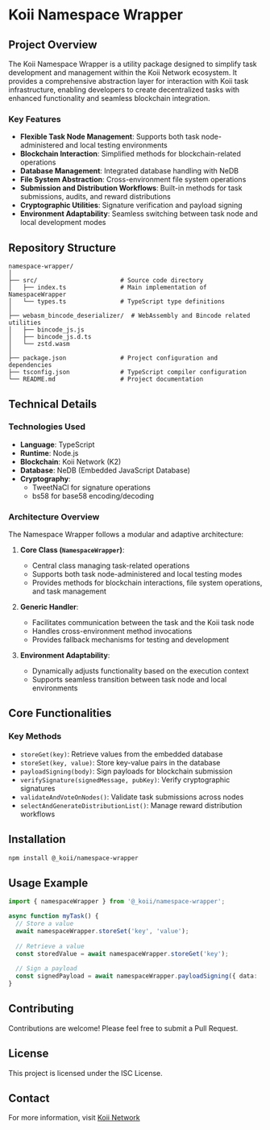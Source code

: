 # Koii Namespace Wrapper

## Project Overview

The Koii Namespace Wrapper is a utility package designed to simplify task development and management within the Koii Network ecosystem. It provides a comprehensive abstraction layer for interaction with Koii task infrastructure, enabling developers to create decentralized tasks with enhanced functionality and seamless blockchain integration.

### Key Features

- **Flexible Task Node Management**: Supports both task node-administered and local testing environments
- **Blockchain Interaction**: Simplified methods for blockchain-related operations
- **Database Management**: Integrated database handling with NeDB
- **File System Abstraction**: Cross-environment file system operations
- **Submission and Distribution Workflows**: Built-in methods for task submissions, audits, and reward distributions
- **Cryptographic Utilities**: Signature verification and payload signing
- **Environment Adaptability**: Seamless switching between task node and local development modes

## Repository Structure

```
namespace-wrapper/
│
├── src/                       # Source code directory
│   ├── index.ts               # Main implementation of NamespaceWrapper
│   └── types.ts               # TypeScript type definitions
│
├── webasm_bincode_deserializer/  # WebAssembly and Bincode related utilities
│   ├── bincode_js.js
│   ├── bincode_js.d.ts
│   └── zstd.wasm
│
├── package.json               # Project configuration and dependencies
├── tsconfig.json              # TypeScript compiler configuration
└── README.md                  # Project documentation
```

## Technical Details

### Technologies Used

- **Language**: TypeScript
- **Runtime**: Node.js
- **Blockchain**: Koii Network (K2)
- **Database**: NeDB (Embedded JavaScript Database)
- **Cryptography**: 
  - TweetNaCl for signature operations
  - bs58 for base58 encoding/decoding

### Architecture Overview

The Namespace Wrapper follows a modular and adaptive architecture:

1. **Core Class (`NamespaceWrapper`)**: 
   - Central class managing task-related operations
   - Supports both task node-administered and local testing modes
   - Provides methods for blockchain interactions, file system operations, and task management

2. **Generic Handler**:
   - Facilitates communication between the task and the Koii task node
   - Handles cross-environment method invocations
   - Provides fallback mechanisms for testing and development

3. **Environment Adaptability**:
   - Dynamically adjusts functionality based on the execution context
   - Supports seamless transition between task node and local environments

## Core Functionalities

### Key Methods

- `storeGet(key)`: Retrieve values from the embedded database
- `storeSet(key, value)`: Store key-value pairs in the database
- `payloadSigning(body)`: Sign payloads for blockchain submission
- `verifySignature(signedMessage, pubKey)`: Verify cryptographic signatures
- `validateAndVoteOnNodes()`: Validate task submissions across nodes
- `selectAndGenerateDistributionList()`: Manage reward distribution workflows

## Installation

```bash
npm install @_koii/namespace-wrapper
```

## Usage Example

```typescript
import { namespaceWrapper } from '@_koii/namespace-wrapper';

async function myTask() {
  // Store a value
  await namespaceWrapper.storeSet('key', 'value');
  
  // Retrieve a value
  const storedValue = await namespaceWrapper.storeGet('key');
  
  // Sign a payload
  const signedPayload = await namespaceWrapper.payloadSigning({ data: 'example' });
}
```

## Contributing

Contributions are welcome! Please feel free to submit a Pull Request.

## License

This project is licensed under the ISC License.

## Contact

For more information, visit [Koii Network](https://www.koii.network)